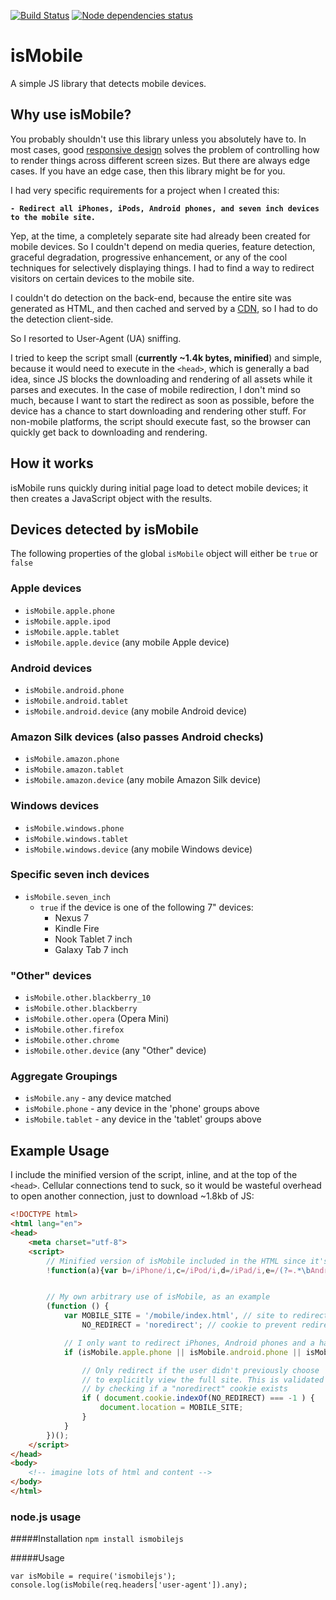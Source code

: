 [![Build Status](https://travis-ci.org/kaimallea/isMobile.png)](https://travis-ci.org/kaimallea/isMobile)
[![Node dependencies status](https://david-dm.org/kaimallea/isMobile.png)](https://david-dm.org/kaimallea/isMobile)

# isMobile

A simple JS library that detects mobile devices.

## Why use isMobile?

You probably shouldn't use this library unless you absolutely have to. In most cases, good [responsive design](https://en.wikipedia.org/wiki/Responsive_web_design) solves the problem of controlling how to
render things across different screen sizes. But there are always edge cases. If you have an edge case,
then this library might be for you.

I had very specific requirements for a project when I created this:

**`- Redirect all iPhones, iPods, Android phones, and seven inch devices to the mobile site.`**

Yep, at the time, a completely separate site had already been created for mobile devices. So I couldn't depend on media queries, feature detection, graceful degradation, progressive enhancement, or any of the cool techniques for selectively displaying things. I had to find a way to redirect visitors on certain devices to the mobile site.

I couldn't do detection on the back-end, because the entire site was generated as HTML, and then cached and served by a [CDN](https://en.wikipedia.org/wiki/Content_delivery_network), so I had to do the detection client-side.

So I resorted to User-Agent (UA) sniffing.

I tried to keep the script small (**currently ~1.4k bytes, minified**) and simple, because it would need to execute in the `<head>`, which is generally a bad idea, since JS blocks the downloading and rendering of all assets while it parses and executes. In the case of mobile redirection, I don't mind so much, because I want to start the redirect as soon as possible, before the device has a chance to start downloading and rendering other stuff. For non-mobile platforms, the script should execute fast, so the browser can quickly get back to downloading and rendering.

## How it works

isMobile runs quickly during initial page load to detect mobile devices; it then creates a JavaScript object with the results.

## Devices detected by isMobile

The following properties of the global `isMobile` object will either be `true` or `false`

### Apple devices

* `isMobile.apple.phone`
* `isMobile.apple.ipod`
* `isMobile.apple.tablet`
* `isMobile.apple.device` (any mobile Apple device)

### Android devices

* `isMobile.android.phone`
* `isMobile.android.tablet`
* `isMobile.android.device` (any mobile Android device)

### Amazon Silk devices (also passes Android checks)

* `isMobile.amazon.phone`
* `isMobile.amazon.tablet`
* `isMobile.amazon.device` (any mobile Amazon Silk device)

### Windows devices

* `isMobile.windows.phone`
* `isMobile.windows.tablet`
* `isMobile.windows.device` (any mobile Windows device)

### Specific seven inch devices

* `isMobile.seven_inch`
	* `true` if the device is one of the following 7" devices:
		- Nexus 7
		- Kindle Fire
		- Nook Tablet 7 inch
		- Galaxy Tab 7 inch

### "Other" devices

* `isMobile.other.blackberry_10`
* `isMobile.other.blackberry`
* `isMobile.other.opera` (Opera Mini)
* `isMobile.other.firefox`
* `isMobile.other.chrome`
* `isMobile.other.device` (any "Other" device)

### Aggregate Groupings

* `isMobile.any` - any device matched
* `isMobile.phone` - any device in the 'phone' groups above
* `isMobile.tablet` - any device in the 'tablet' groups above


## Example Usage

I include the minified version of the script, inline, and at the top of the `<head>`. Cellular connections tend to suck, so it would be wasteful overhead to open another connection, just to download ~1.8kb of JS:


```html
<!DOCTYPE html>
<html lang="en">
<head>
    <meta charset="utf-8">
    <script>
        // Minified version of isMobile included in the HTML since it's small
        !function(a){var b=/iPhone/i,c=/iPod/i,d=/iPad/i,e=/(?=.*\bAndroid\b)(?=.*\bMobile\b)/i,f=/Android/i,g=/(?=.*\bAndroid\b)(?=.*\bSD4930UR\b)/i,h=/(?=.*\bAndroid\b)(?=.*\b(?:KFOT|KFTT|KFJWI|KFJWA|KFSOWI|KFTHWI|KFTHWA|KFAPWI|KFAPWA|KFARWI|KFASWI|KFSAWI|KFSAWA)\b)/i,i=/IEMobile/i,j=/(?=.*\bWindows\b)(?=.*\bARM\b)/i,k=/BlackBerry/i,l=/BB10/i,m=/Opera Mini/i,n=/(CriOS|Chrome)(?=.*\bMobile\b)/i,o=/(?=.*\bFirefox\b)(?=.*\bMobile\b)/i,p=new RegExp("(?:Nexus 7|BNTV250|Kindle Fire|Silk|GT-P1000)","i"),q=function(a,b){return a.test(b)},r=function(a){var r=a||navigator.userAgent,s=r.split("[FBAN");return"undefined"!=typeof s[1]&&(r=s[0]),s=r.split("Twitter"),"undefined"!=typeof s[1]&&(r=s[0]),this.apple={phone:q(b,r),ipod:q(c,r),tablet:!q(b,r)&&q(d,r),device:q(b,r)||q(c,r)||q(d,r)},this.amazon={phone:q(g,r),tablet:!q(g,r)&&q(h,r),device:q(g,r)||q(h,r)},this.android={phone:q(g,r)||q(e,r),tablet:!q(g,r)&&!q(e,r)&&(q(h,r)||q(f,r)),device:q(g,r)||q(h,r)||q(e,r)||q(f,r)},this.windows={phone:q(i,r),tablet:q(j,r),device:q(i,r)||q(j,r)},this.other={blackberry:q(k,r),blackberry10:q(l,r),opera:q(m,r),firefox:q(o,r),chrome:q(n,r),device:q(k,r)||q(l,r)||q(m,r)||q(o,r)||q(n,r)},this.seven_inch=q(p,r),this.any=this.apple.device||this.android.device||this.windows.device||this.other.device||this.seven_inch,this.phone=this.apple.phone||this.android.phone||this.windows.phone,this.tablet=this.apple.tablet||this.android.tablet||this.windows.tablet,"undefined"==typeof window?this:void 0},s=function(){var a=new r;return a.Class=r,a};"undefined"!=typeof module&&module.exports&&"undefined"==typeof window?module.exports=r:"undefined"!=typeof module&&module.exports&&"undefined"!=typeof window?module.exports=s():"function"==typeof define&&define.amd?define("isMobile",[],a.isMobile=s()):a.isMobile=s()}(this);


        // My own arbitrary use of isMobile, as an example
        (function () {
            var MOBILE_SITE = '/mobile/index.html', // site to redirect to
                NO_REDIRECT = 'noredirect'; // cookie to prevent redirect

            // I only want to redirect iPhones, Android phones and a handful of 7" devices
            if (isMobile.apple.phone || isMobile.android.phone || isMobile.seven_inch) {

                // Only redirect if the user didn't previously choose
                // to explicitly view the full site. This is validated
                // by checking if a "noredirect" cookie exists
                if ( document.cookie.indexOf(NO_REDIRECT) === -1 ) {
                    document.location = MOBILE_SITE;
                }
            }
        })();
    </script>
</head>
<body>
    <!-- imagine lots of html and content -->
</body>
</html>
```

### node.js usage

#####Installation
`npm install ismobilejs`

#####Usage
```
var isMobile = require('ismobilejs');
console.log(isMobile(req.headers['user-agent']).any);
```
